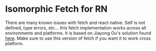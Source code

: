 # Isomorphic Fetch for RN

There are many known issues with fetch and react native. Self is not defined, type errors, etc... this fetch implementation works across all environments and platforms. It is based on Jiayong Ou's solution found [here](https://github.com/jou/isomorphic-fetch). Make sure to use this version of fetch if you want it to work cross platform.
